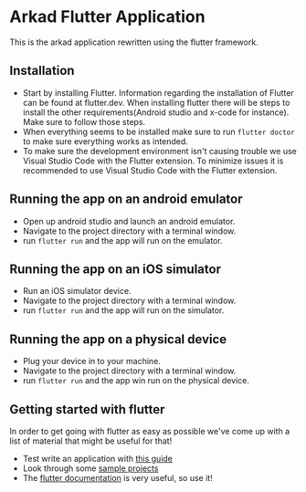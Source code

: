 # Arkad Flutter Application

This is the arkad application rewritten using the flutter framework.

## Installation
* Start by installing Flutter. Information regarding the installation of Flutter can be found at flutter.dev. When installing flutter there will be steps to install the other requirements(Android studio and x-code for instance). Make sure to follow those steps.
* When everything seems to be installed make sure to run `flutter doctor` to make sure everything works as intended.
* To make sure the development environment isn't causing trouble we use Visual Studio Code with the Flutter extension. To minimize issues it is recommended to use Visual Studio Code with the Flutter extension. 

## Running the app on an android emulator
* Open up android studio and launch an android emulator.
* Navigate to the project directory with a terminal window.
* run `flutter run` and the app will run on the emulator.

## Running the app on an iOS simulator
* Run an iOS simulator device.
* Navigate to the project directory with a terminal window.
* run `flutter run` and the app will run on the simulator.

## Running the app on a physical device
* Plug your device in to your machine.
* Navigate to the project directory with a terminal window.
* run `flutter run` and the app win run on the physical device. 

## Getting started with flutter
In order to get going with flutter as easy as possible we've come up with a list of material that might be useful for that!
* Test write an application with [this guide](https://flutter.dev/docs/get-started/codelab)
* Look through some [sample projects](https://flutter.github.io/samples/#)
* The [flutter documentation](https://flutter.dev/docs) is very useful, so use it!

